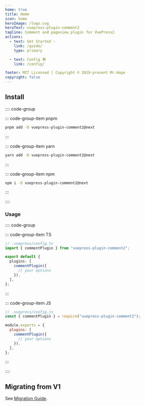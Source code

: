 ```yaml
---
home: true
title: Home
icon: home
heroImage: /logo.svg
heroText: vuepress-plugin-comment2
tagline: Comment and pageview plugin for VuePress2
actions:
  - text: Get Started 💡
    link: /guide/
    type: primary

  - text: Config 🛠
    link: /config/

footer: MIT Licensed | Copyright © 2019-present Mr.Hope
copyright: false
---
```


## Install

:::: code-group

::: code-group-item pnpm

```bash
pnpm add -D vuepress-plugin-comment2@next
```

:::

::: code-group-item yarn

```bash
yarn add -D vuepress-plugin-comment2@next
```

:::

::: code-group-item npm

```bash
npm i -D vuepress-plugin-comment2@next
```

:::

::::

### Usage

:::: code-group

::: code-group-item TS

```ts
// .vuepress/config.ts
import { commentPlugin } from "vuepress-plugin-comment2";

export default {
  plugins: [
    commentPlugin({
      // your options
    }),
  ],
};
```

:::

::: code-group-item JS

```js
// .vuepress/config.js
const { commentPlugin } = require("vuepress-plugin-comment2");

module.exports = {
  plugins: [
    commentPlugin({
      // your options
    }),
  ],
};
```

:::

::::

## Migrating from V1

See [Migration Guide](./migration.md).
